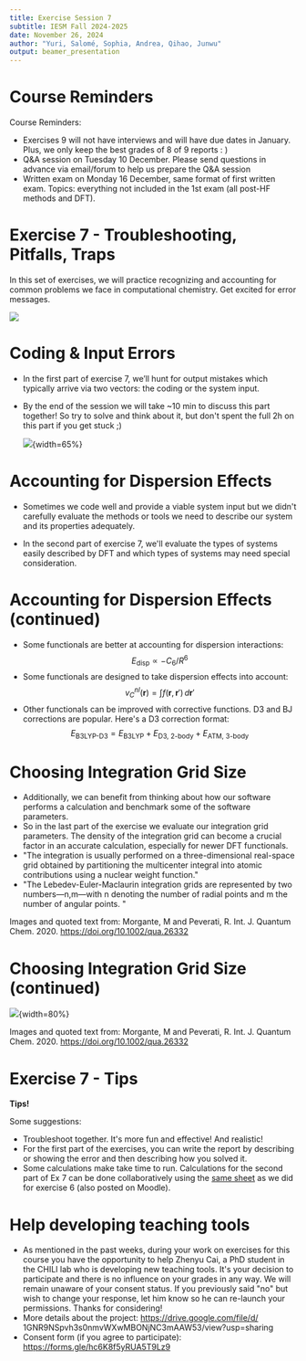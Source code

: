```yaml
---
title: Exercise Session 7
subtitle: IESM Fall 2024-2025
date: November 26, 2024
author: "Yuri, Salomé, Sophia, Andrea, Qihao, Junwu" 
output: beamer_presentation
---
```


# Course Reminders

Course Reminders:

* Exercises 9 will not have interviews and will have due dates in January. Plus, we only keep the best grades of 8 of 9 reports : )
* Q&A session on Tuesday 10 December. Please send questions in advance via email/forum to help us prepare the Q&A session
* Written exam on Monday 16 December, same format of first written exam. Topics: everything not included in the 1st exam (all post-HF methods and DFT).


# Exercise 7 - Troubleshooting, Pitfalls, Traps
In this set of exercises, we will practice recognizing and accounting for common problems we face in computational chemistry. Get excited for error messages.

![](/data/iesm/img_slides/Ex7/ex7_goals.png) 

# Coding & Input Errors
* In the first part of exercise 7, we’ll hunt for output mistakes which typically arrive via two vectors: the coding or the system input.
* By the end of the session we will take ~10 min to discuss this part together! So try to solve and think about it, but don't spent the full 2h on this part if you get stuck ;)


	![](/data/iesm/img_slides/Ex7/ex7_errors.png){width=65%}


# Accounting for Dispersion Effects
* Sometimes we code well and provide a viable system input but we didn't carefully evaluate the methods or tools we need to describe our system and its properties adequately.

* In the second part of exercise 7, we'll evaluate the types of systems easily described by DFT and which types of systems may need special consideration. 


# Accounting for Dispersion Effects (continued)
* Some functionals are better at accounting for dispersion interactions:
$$E_{\text{disp}} \propto - C_6/R^6$$
* Some functionals are designed to take dispersion effects into account:
$$v_C^{nl}(\mathbf{r}) = \int f(\mathbf{r},\mathbf{r}')\,d\mathbf{r}'$$
* Other functionals can be improved with corrective functions. D3 and BJ corrections are popular. Here's a D3 correction format:
$$E_{\text{B3LYP-D3}} = E_{\text{B3LYP}} + E_{\text{D3, 2-body}} + E_{\text{ATM, 3-body}}$$

# Choosing Integration Grid Size
* Additionally, we can benefit from thinking about how our software performs a calculation and benchmark some of the software parameters. 
* So in the last part of the exercise we evaluate our integration grid parameters. The density of the integration grid can become a crucial factor in an accurate calculation, especially for newer DFT functionals. 
* "The integration is usually performed on a three-dimensional real-space grid obtained by partitioning the multicenter integral into atomic contributions using a nuclear weight function."
* "The Lebedev-Euler-Maclaurin integration grids are represented by two numbers—n,m—with n denoting the number of radial points and m the number of angular points. "

Images and quoted text from: Morgante, M and Peverati, R. Int. J. Quantum Chem. 2020. https://doi.org/10.1002/qua.26332


# Choosing Integration Grid Size (continued)
 ![](/data/iesm/img_slides/Ex7/ex7_grid.png){width=80%}

Images and quoted text from: Morgante, M and Peverati, R. Int. J. Quantum Chem. 2020. https://doi.org/10.1002/qua.26332

# Exercise 7 - Tips
**Tips!**

Some suggestions:

* Troubleshoot together. It's more fun and effective! And realistic!
* For the first part of the exercises, you can write the report by describing or showing the error and then describing how you solved it. 
* Some calculations make take time to run. Calculations for the second part of Ex 7 can be done collaboratively using the [same sheet](https://docs.google.com/spreadsheets/d/114XbjjAA1b2JGtrkCULZi6yVn2QGEHVyx3Y_HifhEH8/edit#gid=548091578) as we did for exercise 6 (also posted on Moodle).

# Help developing teaching tools

* As mentioned in the past weeks, during your work on exercises for this course you have the opportunity to help Zhenyu Cai, a PhD student in the CHILI lab who is developing new teaching tools. It's your decision to participate and there is no influence on your grades in any way. We will remain unaware of your consent status. If you previously said "no" but wish to change your response, let him know so he can re-launch your permissions. Thanks for considering!
* More details about the project: https://drive.google.com/file/d/ 1GNR9NSpvh3s0nmvWXwMBONjNC3mAAW53/view?usp=sharing
* Consent form (if you agree to participate): https://forms.gle/hc6K8f5yRUA5T9Lz9 
